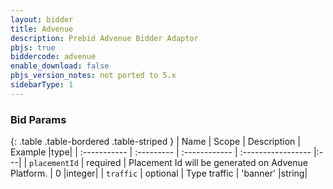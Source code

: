 ```yaml
---
layout: bidder
title: Advenue
description: Prebid Advenue Bidder Adaptor
pbjs: true
biddercode: advenue
enable_download: false
pbjs_version_notes: not ported to 5.x
sidebarType: 1
---
```


### Bid Params

{: .table .table-bordered .table-striped }
| Name           | Scope      | Description                                                    | Example            |type|
| :-----------   | :--------- | :------------                                                  | :----------------- |:---|
| `placementId` | required   | Placement Id will be generated on Advenue Platform. | 0                        |integer|
| `traffic`      | optional   | Type traffic                                             | 'banner'                 |string|
